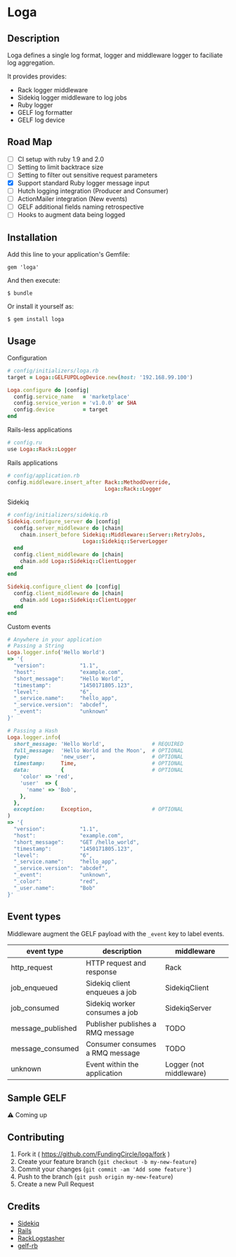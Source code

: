 # Loga

## Description
Loga defines a single log format, logger and middleware logger
to faciliate log aggregation.

It provides provides:
- Rack logger middleware
- Sidekiq logger middleware to log jobs
- Ruby logger
- GELF log formatter
- GELF log device

## Road Map

- [ ] CI setup with ruby 1.9 and 2.0
- [ ] Setting to limit backtrace size
- [ ] Setting to filter out sensitive request parameters
- [x] Support standard Ruby logger message input
- [ ] Hutch logging integration (Producer and Consumer)
- [ ] ActionMailer integration (New events)
- [ ] GELF additional fields naming retrospective
- [ ] Hooks to augment data being logged

## Installation

Add this line to your application's Gemfile:

    gem 'loga'

And then execute:

    $ bundle

Or install it yourself as:

    $ gem install loga

## Usage

Configuration
```ruby
# config/initializers/loga.rb
target = Loga::GELFUPDLogDevice.new(host: '192.168.99.100')

Loga.configure do |config|
  config.service_name   = 'marketplace'
  config.service_verion = 'v1.0.0' or SHA
  config.device         = target
end
```

Rails-less applications
```ruby
# config.ru
use Loga::Rack::Logger
```

Rails applications
```ruby
# config/application.rb
config.middleware.insert_after Rack::MethodOverride,
                               Loga::Rack::Logger
```

Sidekiq
```ruby
# config/initializers/sidekiq.rb
Sidekiq.configure_server do |config|
  config.server_middleware do |chain|
    chain.insert_before Sidekiq::Middleware::Server::RetryJobs,
                        Loga::Sidekiq::ServerLogger
  end
  config.client_middleware do |chain|
    chain.add Loga::Sidekiq::ClientLogger
  end
end

Sidekiq.configure_client do |config|
  config.client_middleware do |chain|
    chain.add Loga::Sidekiq::ClientLogger
  end
end
```

Custom events
```ruby
# Anywhere in your application
# Passing a String
Loga.logger.info('Hello World')
=> '{
  "version":           "1.1",
  "host":              "example.com",
  "short_message":     "Hello World",
  "timestamp":         "1450171805.123",
  "level":             "6",
  "_service.name":     "hello_app",
  "_service.version":  "abcdef",
  "_event":            "unknown"
}'

# Passing a Hash
Loga.logger.info(
  short_message: 'Hello World',               # REQUIRED
  full_message:  'Hello World and the Moon',  # OPTIONAL
  type:          'new_user',                  # OPTIONAL
  timestamp:     Time,                        # OPTIONAL
  data:          {                            # OPTIONAL
    'color' => 'red',
    'user'  => {
      'name' => 'Bob',
    },
  },
  exception:     Exception,                   # OPTIONAL
)
=> '{
  "version":           "1.1",
  "host":              "example.com",
  "short_message":     "GET /hello_world",
  "timestamp":         "1450171805.123",
  "level":             "6",
  "_service.name":     "hello_app",
  "_service.version":  "abcdef",
  "_event":            "unknown",
  "_color":            "red",
  "_user.name":        "Bob"
}'
```

## Event types
Middleware augment the GELF payload with the `_event` key to label events.

| event type        | description                       | middleware              |
|-------------------|-----------------------------------|-------------------------|
| http_request      | HTTP request and response         | Rack                    |
| job_enqueued      | Sidekiq client enqueues a job     | SidekiqClient           |
| job_consumed      | Sidekiq worker consumes a job     | SidekiqServer           |
| message_published | Publisher publishes a RMQ message | TODO                    |
| message_consumed  | Consumer consumes a RMQ message   | TODO                    |
| unknown           | Event within the application      | Logger (not middleware) |

## Sample GELF

:warning: Coming up

## Contributing

1. Fork it ( https://github.com/FundingCircle/loga/fork )
2. Create your feature branch (`git checkout -b my-new-feature`)
3. Commit your changes (`git commit -am 'Add some feature'`)
4. Push to the branch (`git push origin my-new-feature`)
5. Create a new Pull Request

## Credits
- [Sidekiq](https://github.com/mperham/sidekiq)
- [Rails](https://github.com/rails/rails)
- [RackLogstasher](https://github.com/alphagov/rack-logstasher)
- [gelf-rb](https://github.com/Graylog2/gelf-rb)
